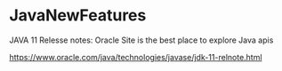 # JavaNewFeatures

JAVA 11 Relesse notes:
Oracle Site is the best place to explore Java apis

https://www.oracle.com/java/technologies/javase/jdk-11-relnote.html
